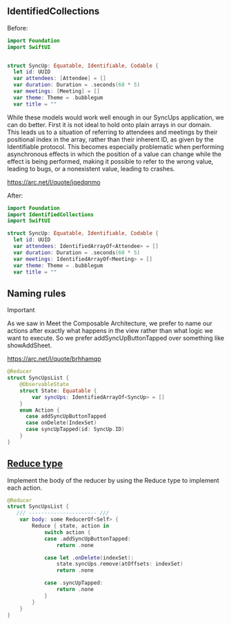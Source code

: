 ## IdentifiedCollections
Before:

```swift
import Foundation
import SwiftUI


struct SyncUp: Equatable, Identifiable, Codable {
  let id: UUID
  var attendees: [Attendee] = []
  var duration: Duration = .seconds(60 * 5)
  var meetings: [Meeting] = []
  var theme: Theme = .bubblegum
  var title = ""

```

While these models would work well enough in our SyncUps application, we can do better. First it is not ideal to hold onto plain arrays in our domain. This leads us to a situation of referring to attendees and meetings by their positional index in the array, rather than their inherent ID, as given by the Identifiable protocol. This becomes especially problematic when performing asynchronous effects in which the position of a value can change while the effect is being performed, making it possible to refer to the wrong value, leading to bugs, or a nonexistent value, leading to crashes.

https://arc.net/l/quote/jqedqnmo

After:

```swift
import Foundation
import IdentifiedCollections
import SwiftUI

struct SyncUp: Equatable, Identifiable, Codable {
  let id: UUID
  var attendees: IdentifiedArrayOf<Attendee> = []
  var duration: Duration = .seconds(60 * 5)
  var meetings: IdentifiedArrayOf<Meeting> = []
  var theme: Theme = .bubblegum
  var title = ""
```

## Naming rules

> [!IMPORTANT]
> As we saw in Meet the Composable Architecture, we prefer to name our actions after exactly what happens in the view rather than what logic we want to execute. So we prefer addSyncUpButtonTapped over something like showAddSheet.

https://arc.net/l/quote/brhhamqp

```swift
@Reducer
struct SyncUpsList {
    @ObservableState
    struct State: Equatable {
        var syncUps: IdentifiedArrayOf<SyncUp> = []
    }
    enum Action {
      case addSyncUpButtonTapped
      case onDelete(IndexSet)
      case syncUpTapped(id: SyncUp.ID)
    }
}
```

## [Reduce type ](https://pointfreeco.github.io/swift-composable-architecture/main/documentation/composablearchitecture/reduce/)
Implement the body of the reducer by using the Reduce type to implement each action. 

```swift
@Reducer
struct SyncUpsList {
   /// ---------------------- ///
    var body: some ReducerOf<Self> {
        Reduce { state, action in
            switch action {
            case .addSyncUpButtonTapped:
                return .none

            case let .onDelete(indexSet):
                state.syncUps.remove(atOffsets: indexSet)
                return .none

            case .syncUpTapped:
                return .none
            }
        }
    }
}
